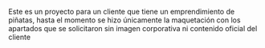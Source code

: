 Este es un proyecto para un cliente que tiene un emprendimiento de piñatas, hasta el momento se hizo únicamente la maquetación con los apartados que se solicitaron sin imagen corporativa ni contenido oficial del cliente
